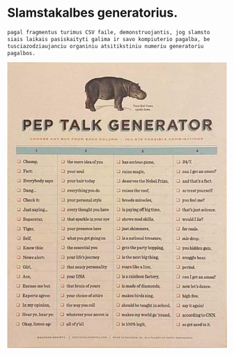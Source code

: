 # Slamstakalbes generatorius.

    pagal fragmentus turimus CSV faile, demonstruojantis, jog slamsto siais laikais pasiskaityti galima ir savo kompiuterio pagalba, be tusciazodziaujanciu organiniu atsitikstiniu numeriu generatoriu pagalbos.

![alt text](docs/pep_talk_generator_meme.jpg)
